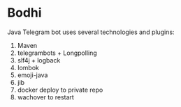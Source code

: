 # Bodhi
Java Telegram bot uses several technologies and plugins:
1. Maven
2. telegrambots + Longpolling
3. slf4j + logback
4. lombok
5. emoji-java
6. jib
7. docker deploy to private repo
8. wachover to restart


